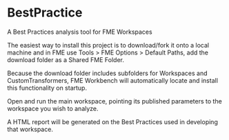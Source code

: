 # BestPractice
A Best Practices analysis tool for FME Workspaces

The easiest way to install this project is to download/fork it onto a local machine and in FME use Tools > FME Options > Default Paths, add the download folder as a Shared FME Folder.

Because the download folder includes subfolders for Workspaces and CustomTransformers, FME Workbench will automatically locate and install this functionality on startup.

Open and run the main workspace, pointing its published parameters to the workspace you wish to analyze.

A HTML report will be generated on the Best Practices used in developing that workspace.
